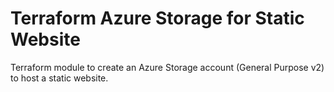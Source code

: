 # Terraform Azure Storage for Static Website

Terraform module to create an Azure Storage account (General Purpose v2) to host a static website.